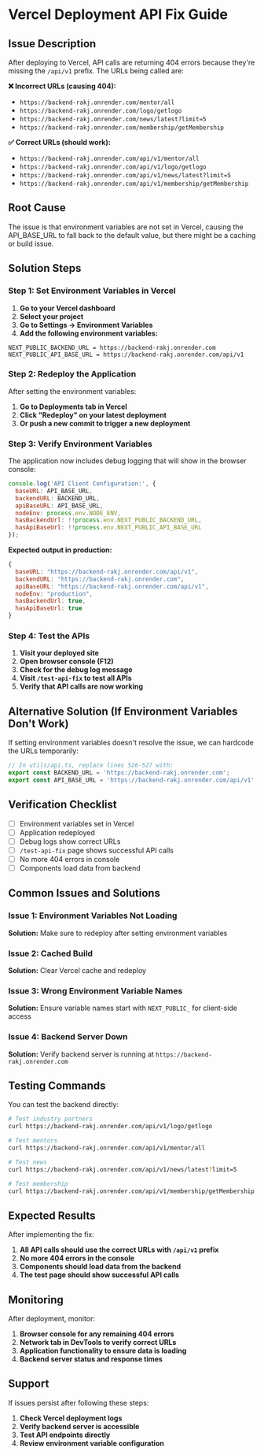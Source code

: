 # Vercel Deployment API Fix Guide

## Issue Description

After deploying to Vercel, API calls are returning 404 errors because they're missing the `/api/v1` prefix. The URLs being called are:

**❌ Incorrect URLs (causing 404):**
- `https://backend-rakj.onrender.com/mentor/all`
- `https://backend-rakj.onrender.com/logo/getlogo`
- `https://backend-rakj.onrender.com/news/latest?limit=5`
- `https://backend-rakj.onrender.com/membership/getMembership`

**✅ Correct URLs (should work):**
- `https://backend-rakj.onrender.com/api/v1/mentor/all`
- `https://backend-rakj.onrender.com/api/v1/logo/getlogo`
- `https://backend-rakj.onrender.com/api/v1/news/latest?limit=5`
- `https://backend-rakj.onrender.com/api/v1/membership/getMembership`

## Root Cause

The issue is that environment variables are not set in Vercel, causing the API_BASE_URL to fall back to the default value, but there might be a caching or build issue.

## Solution Steps

### Step 1: Set Environment Variables in Vercel

1. **Go to your Vercel dashboard**
2. **Select your project**
3. **Go to Settings → Environment Variables**
4. **Add the following environment variables:**

```
NEXT_PUBLIC_BACKEND_URL = https://backend-rakj.onrender.com
NEXT_PUBLIC_API_BASE_URL = https://backend-rakj.onrender.com/api/v1
```

### Step 2: Redeploy the Application

After setting the environment variables:

1. **Go to Deployments tab in Vercel**
2. **Click "Redeploy" on your latest deployment**
3. **Or push a new commit to trigger a new deployment**

### Step 3: Verify Environment Variables

The application now includes debug logging that will show in the browser console:

```javascript
console.log('API Client Configuration:', {
  baseURL: API_BASE_URL,
  backendURL: BACKEND_URL,
  apiBaseURL: API_BASE_URL,
  nodeEnv: process.env.NODE_ENV,
  hasBackendUrl: !!process.env.NEXT_PUBLIC_BACKEND_URL,
  hasApiBaseUrl: !!process.env.NEXT_PUBLIC_API_BASE_URL
});
```

**Expected output in production:**
```javascript
{
  baseURL: "https://backend-rakj.onrender.com/api/v1",
  backendURL: "https://backend-rakj.onrender.com",
  apiBaseURL: "https://backend-rakj.onrender.com/api/v1",
  nodeEnv: "production",
  hasBackendUrl: true,
  hasApiBaseUrl: true
}
```

### Step 4: Test the APIs

1. **Visit your deployed site**
2. **Open browser console (F12)**
3. **Check for the debug log message**
4. **Visit `/test-api-fix` to test all APIs**
5. **Verify that API calls are now working**

## Alternative Solution (If Environment Variables Don't Work)

If setting environment variables doesn't resolve the issue, we can hardcode the URLs temporarily:

```typescript
// In utils/api.ts, replace lines 526-527 with:
export const BACKEND_URL = 'https://backend-rakj.onrender.com';
export const API_BASE_URL = 'https://backend-rakj.onrender.com/api/v1';
```

## Verification Checklist

- [ ] Environment variables set in Vercel
- [ ] Application redeployed
- [ ] Debug logs show correct URLs
- [ ] `/test-api-fix` page shows successful API calls
- [ ] No more 404 errors in console
- [ ] Components load data from backend

## Common Issues and Solutions

### Issue 1: Environment Variables Not Loading
**Solution:** Make sure to redeploy after setting environment variables

### Issue 2: Cached Build
**Solution:** Clear Vercel cache and redeploy

### Issue 3: Wrong Environment Variable Names
**Solution:** Ensure variable names start with `NEXT_PUBLIC_` for client-side access

### Issue 4: Backend Server Down
**Solution:** Verify backend server is running at `https://backend-rakj.onrender.com`

## Testing Commands

You can test the backend directly:

```bash
# Test industry partners
curl https://backend-rakj.onrender.com/api/v1/logo/getlogo

# Test mentors
curl https://backend-rakj.onrender.com/api/v1/mentor/all

# Test news
curl https://backend-rakj.onrender.com/api/v1/news/latest?limit=5

# Test membership
curl https://backend-rakj.onrender.com/api/v1/membership/getMembership
```

## Expected Results

After implementing the fix:

1. **All API calls should use the correct URLs with `/api/v1` prefix**
2. **No more 404 errors in the console**
3. **Components should load data from the backend**
4. **The test page should show successful API calls**

## Monitoring

After deployment, monitor:

1. **Browser console for any remaining 404 errors**
2. **Network tab in DevTools to verify correct URLs**
3. **Application functionality to ensure data is loading**
4. **Backend server status and response times**

## Support

If issues persist after following these steps:

1. **Check Vercel deployment logs**
2. **Verify backend server is accessible**
3. **Test API endpoints directly**
4. **Review environment variable configuration** 